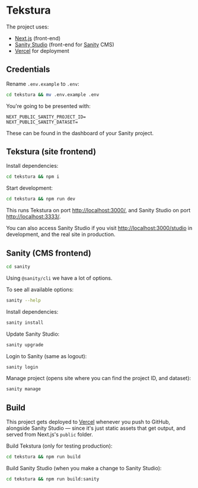# Tekstura

The project uses:

- [Next.js](https://nextjs.org/) (front-end)
- [Sanity Studio](https://www.sanity.io/studio) (front-end for [Sanity](https://www.sanity.io/) CMS)
- [Vercel](https://vercel.com/) for deployment

## Credentials

Rename `.env.example` to `.env`:

```sh
cd tekstura && mv .env.example .env
```

You're going to be presented with:

```
NEXT_PUBLIC_SANITY_PROJECT_ID=
NEXT_PUBLIC_SANITY_DATASET=
```

These can be found in the dashboard of your Sanity project.

## Tekstura (site frontend)

Install dependencies:

```sh
cd tekstura && npm i
```

Start development:

```sh
cd tekstura && npm run dev
```

This runs Tekstura on port [http://localhost:3000/](http://localhost:3000/), and Sanity Studio on port [http://localhost:3333/](http://localhost:3333/).

You can also access Sanity Studio if you visit [http://localhost:3000/studio](http://localhost:3000/studio) in development, and the real site in production.

## Sanity (CMS frontend)

```sh
cd sanity
```

Using `@sanity/cli` we have a lot of options.

To see all available options:

```sh
sanity --help
```

Install dependencies:

```sh
sanity install
```

Update Sanity Studio:

```sh
sanity upgrade
```

Login to Sanity (same as logout):

```sh
sanity login
```

Manage project (opens site where you can find the project ID, and dataset):

```sh
sanity manage
```

## Build

This project gets deployed to [Vercel](https://vercel.com/) whenever you push to GitHub, alongside Sanity Studio — since it's just static assets that get output, and served from Next.js's `public` folder.

Build Tekstura (only for testing production):

```sh
cd tekstura && npm run build
```

Build Sanity Studio (when you make a change to Sanity Studio):

```sh
cd tekstura && npm run build:sanity
```

